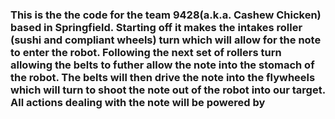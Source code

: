### This is the the code for the team 9428(a.k.a. Cashew Chicken) based in Springfield. Starting off it makes the intakes roller (sushi and compliant wheels) turn which will allow for the note to enter the robot. Following the next set of rollers turn allowing the belts to futher allow the note into the stomach of the robot. The belts will then drive the note into the flywheels which will turn to shoot the note out of the robot into our target. All actions dealing with the note will be powered by 